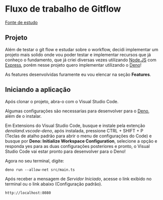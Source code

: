 # Fluxo de trabalho de Gitflow

[Fonte de estudo](https://www.atlassian.com/br/git/tutorials/comparing-workflows/gitflow-workflow)


## Projeto

Além de testar o git flow e estudar sobre o workflow, decidi implementar um projeto mais solido onde vou poder testar e implementar recursos que já conheço o fundamento, que já criei diversas vezes utilizando [Node.JS](https://nodejs.org/) com [Express](https://expressjs.com/pt-br/), porém nesse projeto quero implementar utilizando o [Deno](https://deno.land/)!

As features desenvolvidas furamente eu vou elencar na seção **Features**.

## Iniciando a aplicação

Após clonar o projeto, abra-o com o Visual Studio Code.

Algumas configurações são necessarias para desenvolver para o [Deno](https://deno.land/), além de o instalar.

Em Extensions do Visual Studio Code, busque e instale pela extenção *denoland.vscode-deno*, após instalada, pressione CTRL + SHIFT + P (Teclas de atalho padrão para abrir o menu de configurações do Code) e busque por **Deno: Initialize Workspace Configuration**, selecione a opção e responda yes para as duas configurações posteriores e pronto, o Visual Studio Code vai estar pronto para desenvolver para o Deno!

Agora no seu terminal, digite:

`
    deno run --allow-net src/main.ts
`

Após receber a mensagem de *Servidor Iniciado*, acesse o link exibido no terminal ou o link abaixo (Configuração padrão).

`
    http://localhost:8080
`

